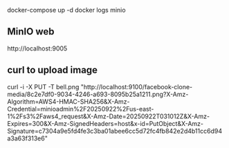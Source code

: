 docker-compose up -d
docker logs minio
## MinIO web
http://localhost:9005

## curl to upload image
curl -i -X PUT -T bell.png "http://localhost:9100/facebook-clone-media/8c2e7df0-9034-4246-a693-8095b25a1211.png?X-Amz-Algorithm=AWS4-HMAC-SHA256&X-Amz-Credential=minioadmin%2F20250922%2Fus-east-1%2Fs3%2Faws4_request&X-Amz-Date=20250922T031012Z&X-Amz-Expires=300&X-Amz-SignedHeaders=host&x-id=PutObject&X-Amz-Signature=c7304a9e5fd4fe3c3ba01abee6cc5d72fc4fb842e2d4b11cc6d94a3a63f313e6"
